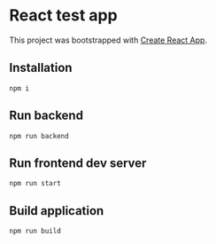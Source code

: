 # React test app

This project was bootstrapped with [Create React App](https://github.com/facebook/create-react-app).

## Installation

```
npm i
```

## Run backend

```
npm run backend
```

## Run frontend dev server

```
npm run start
```

## Build application

```
npm run build
```
